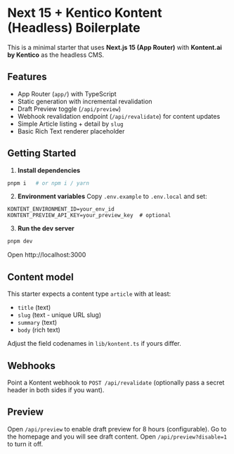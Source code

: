 # Next 15 + Kentico Kontent (Headless) Boilerplate

This is a minimal starter that uses **Next.js 15 (App Router)** with **Kontent.ai by Kentico** as the headless CMS.

## Features
- App Router (`app/`) with TypeScript
- Static generation with incremental revalidation
- Draft Preview toggle (`/api/preview`)
- Webhook revalidation endpoint (`/api/revalidate`) for content updates
- Simple Article listing + detail by `slug`
- Basic Rich Text renderer placeholder

## Getting Started

1. **Install dependencies**
```bash
pnpm i   # or npm i / yarn
```

2. **Environment variables**
Copy `.env.example` to `.env.local` and set:
```
KONTENT_ENVIRONMENT_ID=your_env_id
KONTENT_PREVIEW_API_KEY=your_preview_key  # optional
```

3. **Run the dev server**
```bash
pnpm dev
```

Open http://localhost:3000

## Content model
This starter expects a content type `article` with at least:
- `title` (text)
- `slug` (text - unique URL slug)
- `summary` (text)
- `body` (rich text)

Adjust the field codenames in `lib/kontent.ts` if yours differ.

## Webhooks
Point a Kontent webhook to `POST /api/revalidate` (optionally pass a secret header in both sides if you want).

## Preview
Open `/api/preview` to enable draft preview for 8 hours (configurable). Go to the homepage and you will see draft content.
Open `/api/preview?disable=1` to turn it off.
